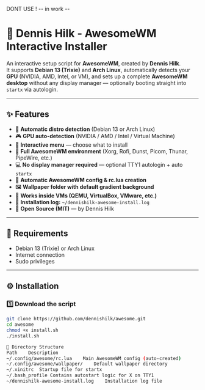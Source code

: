 DONT USE ! -- in work -- 



# 🐧 Dennis Hilk - AwesomeWM Interactive Installer

An interactive setup script for **AwesomeWM**, created by **Dennis Hilk**.  
It supports **Debian 13 (Trixie)** and **Arch Linux**, automatically detects your **GPU** (NVIDIA, AMD, Intel, or VM), and sets up a complete **AwesomeWM desktop** without any display manager — optionally booting straight into `startx` via autologin.

---

## ✨ Features

- 🧠 **Automatic distro detection** (Debian 13 or Arch Linux)
- 🎮 **GPU auto-detection** (NVIDIA / AMD / Intel / Virtual Machine)
- 🧰 **Interactive menu** — choose what to install
- 🧱 **Full AwesomeWM environment** (Xorg, Rofi, Dunst, Picom, Thunar, PipeWire, etc.)
- 💻 **No display manager required** — optional TTY1 autologin + auto `startx`
- 🎨 **Automatic AwesomeWM config & rc.lua creation**
- 🖼️ **Wallpaper folder with default gradient background**
- 🧩 **Works inside VMs (QEMU, VirtualBox, VMware, etc.)**
- 💾 **Installation log:** `~/dennishilk-awesome-install.log`
- 🧡 **Open Source (MIT)** — by Dennis Hilk

---

## 🧩 Requirements

- Debian 13 (Trixie) or Arch Linux  
- Internet connection  
- Sudo privileges  

---

## ⚙️ Installation

### 1️⃣ Download the script

```bash
git clone https://github.com/dennishilk/awesome.git
cd awesome
chmod +x install.sh
./install.sh

📁 Directory Structure
Path	Description
~/.config/awesome/rc.lua	Main AwesomeWM config (auto-created)
~/.config/awesome/wallpaper/	Default wallpaper directory
~/.xinitrc	Startup file for startx
~/.bash_profile	Contains autostart logic for X on TTY1
~/dennishilk-awesome-install.log	Installation log file
